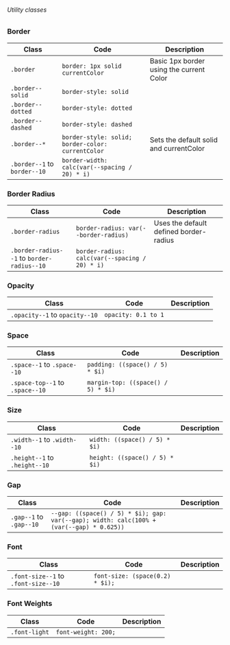 <Section color="purple-90">

###### Utility classes

### Border

| Class                        | Code                                              | Description                              |
| ---------------------------- | ------------------------------------------------- | ---------------------------------------- |
| `.border`                    | `border: 1px solid currentColor`                  | Basic 1px border using the current Color |
| `.border--solid`             | `border-style: solid`                             |                                          |
| `.border--dotted`            | `border-style: dotted`                            |                                          |
| `.border--dashed`            | `border-style: dashed`                            |                                          |
| `.border--*`                 | `border-style: solid; border-color: currentColor` | Sets the default solid and currentColor  |
| `.border--1` to `border--10` | `border-width: calc(var(--spacing / 20) * i)`     |                                          |

</Section>

<Section color="purple-80">

### Border Radius

| Class                                      | Code                                           | Description                            |
| ------------------------------------------ | ---------------------------------------------- | -------------------------------------- |
| `.border-radius`                           | `border-radius: var(--border-radius)`          | Uses the default defined border-radius |
| `.border-radius--1` to `border-radius--10` | `border-radius: calc(var(--spacing / 20) * i)` |                                        |

</Section>

<Section color="green-90">

### Opacity

| Class                          | Code                | Description |
| ------------------------------ | ------------------- | ----------- |
| `.opacity--1` to `opacity--10` | `opacity: 0.1 to 1` |             |

</Section>

<Section color="green-70">

### Space

| Class                           | Code                               | Description |
| ------------------------------- | ---------------------------------- | ----------- |
| `.space--1` to `.space--10`     | `padding: ((space() / 5) * $i)`    |             |
| `.space-top--1` to `.space--10` | `margin-top: ((space() / 5) * $i)` |             |

</Section>

<Section color="green-60">

### Size

| Class                         | Code                           | Description |
| ----------------------------- | ------------------------------ | ----------- |
| `.width--1` to `.width--10`   | `width: ((space() / 5) * $i)`  |             |
| `.height--1` to `.height--10` | `height: ((space() / 5) * $i)` |             |

</Section>

<Section color="green-50">

### Gap

| Class                   | Code                                                                                     | Description |
| ----------------------- | ---------------------------------------------------------------------------------------- | ----------- |
| `.gap--1` to `.gap--10` | `--gap: ((space() / 5) * $i); gap: var(--gap); width: calc(100% + (var(--gap) * 0.625))` |             |

</Section>

<Section color="yellow-90">

### Font

| Class                               | Code                            | Description |
| ----------------------------------- | ------------------------------- | ----------- |
| `.font-size--1` to `.font-size--10` | `font-size: (space(0.2) * $i);` |             |

</Section>

<Section color="yellow-80">

### Font Weights

| Class         | Code                | Description |
| ------------- | ------------------- | ----------- |
| `.font-light` | `font-weight: 200;` |             |

</Section>
